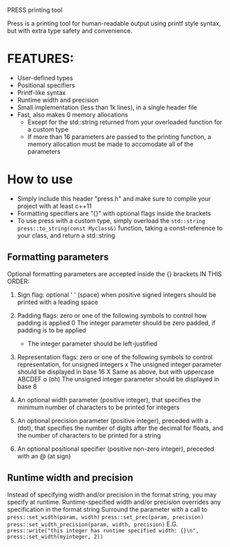 PRESS printing tool

Press is a printing tool for human-readable output using printf style syntax, but with extra type safety and convenience.

# FEATURES:
- User-defined types
- Positional specifiers
- Printf-like syntax
- Runtime width and precision
- Small implementation (less than 1k lines), in a single header file
- Fast, also makes 0 memory allocations
	- Except for the std::string returned from your overloaded function for a custom type
	- If more than 16 parameters are passed to the printing function, a memory allocation must be made to accomodate all of the parameters

# How to use
- Simply include this header "press.h" and make sure to compile your project with at least c++11
- Formatting specifiers are "{}" with optional flags inside the brackets
- To use press with a custom type, simply overload the `std::string press::to_string(const Myclass&)` function, taking a const-reference to your class, and return a std::string

## Formatting parameters
Optional formatting parameters are accepted inside the {} brackets IN THIS ORDER:

1) Sign flag: optional ' ' (space) when positive signed integers should be printed with a leading space

2) Padding flags: zero or one of the following symbols to control how padding is applied
	0	The integer parameter should be zero padded, if padding is to be applied
	-	The integer parameter should be left-justified

3) Representation flags: zero or one of the following symbols to control representation, for unsigned integers
	x	The unsigned integer parameter should be displayed in base 16
	X	Same as above, but with uppercase ABCDEF
	o (oh) The unsigned integer parameter should be displayed in base 8

4) An optional width parameter (positive integer), that specifies the minimum number of characters to be printed for integers

5) An optional precision parameter (positive integer), preceded with a . (dot), that specifies the number of digits after the decimal for floats,
   and the number of characters to be printed for a string

6) An optional positional specifier (positive non-zero integer), preceded with an @ (at sign)

## Runtime width and precision
Instead of specifying width and/or precision in the format string, you may specify at runtime.
Runtime-specified width and/or precision overrides any specification in the format string
Surround the parameter with a call to
`press::set_width(param, width)`
`press::set_prec(param, precision)`
`press::set_width_precision(param, width, precision)`
E.G. `press::write("this integer has runtime specified width: {}\n", press::set_width(myinteger, 2))`
